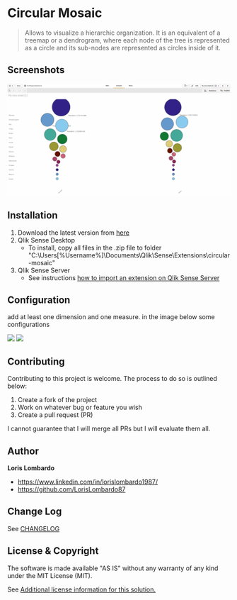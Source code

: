 # Circular Mosaic
> Allows to visualize a hierarchic organization. It is an equivalent of a treemap or a dendrogram, where each node of the tree is represented as a circle and its sub-nodes are represented as circles inside of it.

## Screenshots
<img src = "https://github.com/LorisLombardo87/circular-mosaic/raw/master/gif/demo2.gif" />

## Installation

1. Download the latest version from [here](https://github.com/LorisLombardo87/circular-mosaic/raw/master/build/circular-mosaic_latest.zip) 
2. Qlik Sense Desktop
	* To install, copy all files in the .zip file to folder "C:\Users\[%Username%]\Documents\Qlik\Sense\Extensions\circular-mosaic"
3. Qlik Sense Server
	* See instructions [how to import an extension on Qlik Sense Server](http://help.qlik.com/sense/en-us/developer/#../Subsystems/Workbench/Content/BuildingExtensions/HowTos/deploy-extensions.htm)

## Configuration

add at least one dimension and one measure.
in the image below some configurations

<img src = "https://github.com/LorisLombardo87/circular-mosaic/raw/master/gif/demo3.gif" />


<img src = "https://github.com/LorisLombardo87/circular-mosaic/raw/master/gif/demo4.gif" />

## Contributing
Contributing to this project is welcome. The process to do so is outlined below:

1. Create a fork of the project
2. Work on whatever bug or feature you wish
3. Create a pull request (PR)

I cannot guarantee that I will merge all PRs but I will evaluate them all.

## Author

**Loris Lombardo**
* https://www.linkedin.com/in/lorislombardo1987/
* https://github.com/LorisLombardo87


## Change Log

See [CHANGELOG](CHANGELOG.yml)

## License & Copyright
The software is made available "AS IS" without any warranty of any kind under the MIT License (MIT).

See [Additional license information for this solution.](LICENSE.md)




